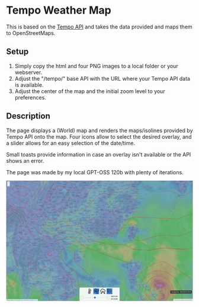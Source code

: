 # Tempo Weather Map

This is based on the <a href="https://github.com/leoneljdias/tempo">Tempo API</a> and takes the data provided and maps them to OpenStreetMaps.

## Setup

1. Simply copy the html and four PNG images to a local folder or your webserver. 
2. Adjust the "/tempo/" base API with the URL where your Tempo API data is available.
3. Adjust the center of the map and the initial zoom level to your preferences.

## Description

The page displays a (World) map and renders the maps/isolines provided by Tempo API onto the map. Four icons allow to select the desired overlay, and a slider allows for an easy selection of the date/time.

Small toasts provide information in case an overlay isn't available or the API shows an error.

The page was made by my local GPT-OSS 120b with plenty of iterations.

<img src="https://github.com/MatthK/Tempo-Weather-Map/blob/main/map.png?raw=true" alt="Sample map" width="1024" height="auto">